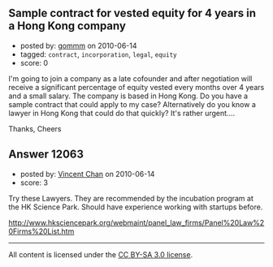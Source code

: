## Sample contract for vested equity for 4 years in a Hong Kong company

- posted by: [gommm](https://stackexchange.com/users/-1/164-gommm) on 2010-06-14
- tagged: `contract`, `incorporation`, `legal`, `equity`
- score: 0

I'm going to join a company as a late cofounder and after negotiation will receive a significant percentage of equity vested every months over 4 years and a small salary. The company is based in Hong Kong.
Do you have a sample contract that could apply to my case? Alternatively do you know a lawyer in Hong Kong that could do that quickly? It's rather urgent….

Thanks,
Cheers


## Answer 12063

- posted by: [Vincent Chan](https://stackexchange.com/users/-1/1430-vincent-chan) on 2010-06-14
- score: 3

Try these Lawyers. They are recommended by the incubation program at the HK Science Park. Should have experience working with startups before.

http://www.hksciencepark.org/webmaint/panel_law_firms/Panel%20Law%20Firms%20List.htm



---

All content is licensed under the [CC BY-SA 3.0 license](https://creativecommons.org/licenses/by-sa/3.0/).

